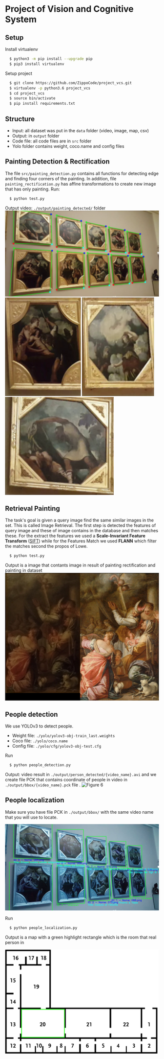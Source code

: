 # Project of Vision and Cognitive System

## Setup
  Install virtualenv
```bash
  $ python3 -m pip install --upgrade pip
  $ pip3 install virtualenv
```

  Setup project
``` bash
  $ git clone https://github.com/ZippoCode/project_vcs.git
  $ virtualenv -p python3.6 project_vcs
  $ cd project_vcs
  $ source bin/activate
  $ pip install requirements.txt 
```

## Structure
* Input: all dataset was put in the `data` folder (video, image, map, csv)
* Output: in `output` folder
* Code file: all code files are in `src` folder
* Yolo folder contains weight, coco.name and config files


## Painting Detection & Rectification
  The file `src/painting_detection.py` contains all functions for detecting edge and finding four corners of the painting. In addition, file `painting_rectification.py` has affine transformations to create new image that has only painting. 
  Run: 
```bash
  $ python test.py
```
  Output video: `./output/painting_detected/` folder
![Figure 1](https://github.com/ZippoCode/project_vcs/blob/master/image_results/final-result.png)
![Figure 2](https://github.com/ZippoCode/project_vcs/blob/master/image_results/painting4.png)
![Figure 3](https://github.com/ZippoCode/project_vcs/blob/master/image_results/painting7.png)
![Figure 4](https://github.com/ZippoCode/project_vcs/blob/master/image_results/painting9.png)

## Retrieval Painting
The task's goal is given a query image find the same similar images in the set. This is called Image Retrieval. The first step is detected the features of query image and these of image contains in the database and then matches these. 
For the extract the features we used a **Scale-Invariant Feature Transform** ([SIFT](https://docs.opencv.org/master/da/df5/tutorial_py_sift_intro.html))  while for the Features Match we used **FLANN** which filter the matches second the propos of Lowe.
```bash
  $ python test.py
```
  Output is a image that contants image in result of painting rectification and painting in dataset
![Figure 5](https://github.com/ZippoCode/project_vcs/blob/master/image_results/retrieval1.png)


## People detection
We use YOLOv3 to detect people.
  * Weight file: `./yolo/yolov3-obj-train_last.weights`
  * Coco file: `./yolo/coco.name`
  * Config file: `./yolo/cfg/yolov3-obj-test.cfg`

Run
```bash
  $ python people_detection.py
```
  Output: video result in `./output/person_detected/{video_name}.avi` and we create file PCK that contains coordinate of people in video in `./output/bbox/{video_name}.pck` file .
![Figure 6](https://github.com/ZippoCode/project_vcs/blob/master/image_results/yolov3.png)

## People localization
Make sure you have file PCK in `./output/bbox/` with the same video name that you will use to locate.

![Figure 7](https://github.com/ZippoCode/project_vcs/blob/master/image_results/painting_location.png)

Run
```bash
  $ python people_localization.py 
```
Output is a map with a green highlight rectangle which is the room that real person in

![Figure 8](https://github.com/ZippoCode/project_vcs/blob/master/image_results/map.png)